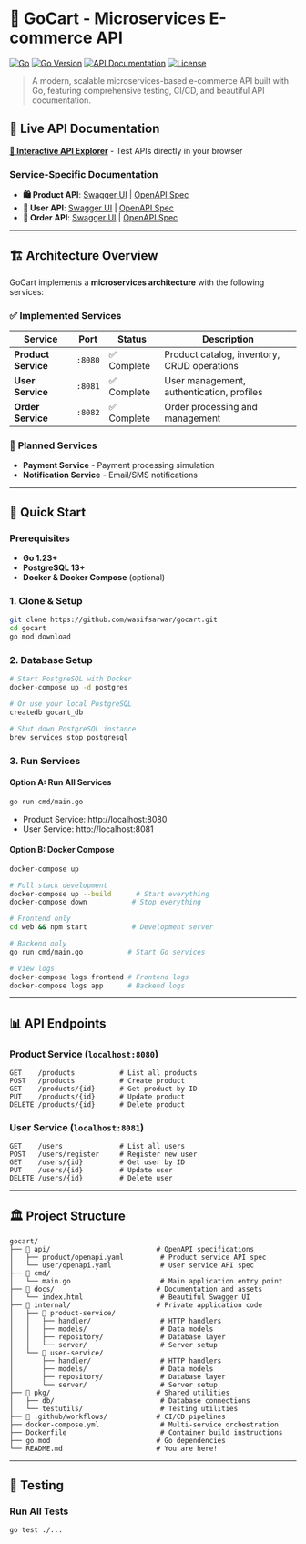 # 🛒 GoCart - Microservices E-commerce API

[![Go](https://github.com/wasifsarwar/gocart/workflows/Go/badge.svg)](https://github.com/wasifsarwar/gocart/actions)
[![Go Version](https://img.shields.io/badge/Go-1.23-blue.svg)](https://golang.org/)
[![API Documentation](https://img.shields.io/badge/API-Documentation-blue)](https://wasifsarwar.github.io/gocart/)
[![License](https://img.shields.io/badge/License-MIT-green.svg)](LICENSE)

> A modern, scalable microservices-based e-commerce API built with Go, featuring comprehensive testing, CI/CD, and beautiful API documentation.

## 🔗 **Live API Documentation**

**[📖 Interactive API Explorer](https://wasifsarwar.github.io/gocart/)** - Test APIs directly in your browser

### Service-Specific Documentation
- **🛍️ Product API**: [Swagger UI](https://petstore.swagger.io/?url=https://raw.githubusercontent.com/wasifsarwar/gocart/main/api/product/openapi.yaml) | [OpenAPI Spec](api/product/openapi.yaml)
- **👤 User API**: [Swagger UI](https://petstore.swagger.io/?url=https://raw.githubusercontent.com/wasifsarwar/gocart/main/api/user/openapi.yaml) | [OpenAPI Spec](api/user/openapi.yaml)
- **🛒 Order API**: [Swagger UI](https://petstore.swagger.io/?url=https://raw.githubusercontent.com/wasifsarwar/gocart/main/api/order-management/openapi.yaml) | [OpenAPI Spec](api/order-management/openapi.yaml)

---

## 🏗️ **Architecture Overview**

GoCart implements a **microservices architecture** with the following services:

### ✅ **Implemented Services**

| Service | Port | Status | Description |
|---------|------|--------|-------------|
| **Product Service** | `:8080` | ✅ Complete | Product catalog, inventory, CRUD operations |
| **User Service** | `:8081` | ✅ Complete | User management, authentication, profiles |
| **Order Service** | `:8082` | ✅ Complete | Order processing and management |

### 🚧 **Planned Services**
- **Payment Service** - Payment processing simulation
- **Notification Service** - Email/SMS notifications

---

## 🚀 **Quick Start**

### **Prerequisites**
- **Go 1.23+** 
- **PostgreSQL 13+**
- **Docker & Docker Compose** (optional)

### **1. Clone & Setup**
```bash
git clone https://github.com/wasifsarwar/gocart.git
cd gocart
go mod download
```

### **2. Database Setup**
```bash
# Start PostgreSQL with Docker
docker-compose up -d postgres

# Or use your local PostgreSQL
createdb gocart_db
```

```bash
# Shut down PostgreSQL instance
brew services stop postgresql
```

### **3. Run Services**

#### **Option A: Run All Services**
```bash
go run cmd/main.go
```
- Product Service: http://localhost:8080
- User Service: http://localhost:8081

#### **Option B: Docker Compose**
```bash
docker-compose up
```

```bash
# Full stack development
docker-compose up --build      # Start everything
docker-compose down           # Stop everything

# Frontend only
cd web && npm start           # Development server

# Backend only  
go run cmd/main.go           # Start Go services

# View logs
docker-compose logs frontend # Frontend logs
docker-compose logs app      # Backend logs
```
---

## 📊 **API Endpoints**

### **Product Service** (`localhost:8080`)
```http
GET    /products           # List all products
POST   /products           # Create product
GET    /products/{id}      # Get product by ID
PUT    /products/{id}      # Update product
DELETE /products/{id}      # Delete product
```

### **User Service** (`localhost:8081`)
```http
GET    /users              # List all users
POST   /users/register     # Register new user
GET    /users/{id}         # Get user by ID
PUT    /users/{id}         # Update user
DELETE /users/{id}         # Delete user
```

---

## 🏛️ **Project Structure**

```
gocart/
├── 📁 api/                          # OpenAPI specifications
│   ├── product/openapi.yaml         # Product service API spec
│   └── user/openapi.yaml            # User service API spec
├── 📁 cmd/
│   └── main.go                      # Main application entry point
├── 📁 docs/                         # Documentation and assets
│   └── index.html                   # Beautiful Swagger UI
├── 📁 internal/                     # Private application code
│   ├── 📁 product-service/
│   │   ├── handler/                 # HTTP handlers
│   │   ├── models/                  # Data models
│   │   ├── repository/              # Database layer
│   │   └── server/                  # Server setup
│   └── 📁 user-service/
│       ├── handler/                 # HTTP handlers
│       ├── models/                  # Data models
│       ├── repository/              # Database layer
│       └── server/                  # Server setup
├── 📁 pkg/                          # Shared utilities
│   ├── db/                          # Database connections
│   └── testutils/                   # Testing utilities
├── 📁 .github/workflows/            # CI/CD pipelines
├── docker-compose.yml               # Multi-service orchestration
├── Dockerfile                       # Container build instructions
├── go.mod                          # Go dependencies
└── README.md                       # You are here!
```

---

## 🧪 **Testing**

### **Run All Tests**
```bash
go test ./...
```
